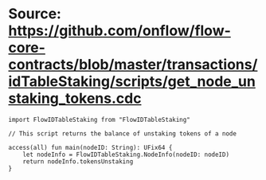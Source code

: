 # Source: https://github.com/onflow/flow-core-contracts/blob/master/transactions/idTableStaking/scripts/get_node_unstaking_tokens.cdc

```
import FlowIDTableStaking from "FlowIDTableStaking"

// This script returns the balance of unstaking tokens of a node

access(all) fun main(nodeID: String): UFix64 {
    let nodeInfo = FlowIDTableStaking.NodeInfo(nodeID: nodeID)
    return nodeInfo.tokensUnstaking
}
```